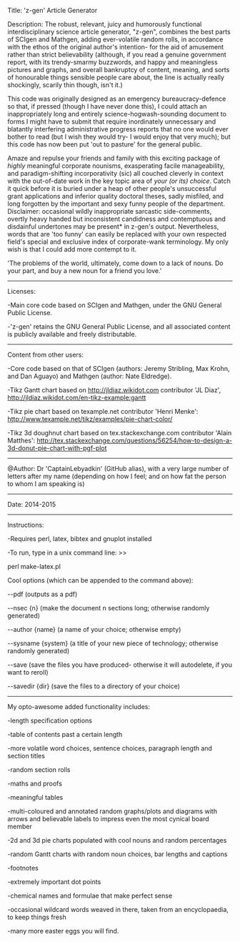 Title: 
'z-gen' Article Generator

Description:
The robust, relevant, juicy and humorously functional interdisciplinary science article generator, "z-gen", combines the best parts of SCIgen and Mathgen, adding ever-volatile random rolls, in accordance with the ethos of the original author's intention- for the aid of amusement rather than strict believability (although, if you read a genuine government report, with its trendy-smarmy buzzwords, and happy and meaningless pictures and graphs, and overall bankruptcy of content, meaning, and sorts of honourable things sensible people care about, the line is actually really shockingly, scarily thin though, isn't it.)

This code was originally designed as an emergency bureaucracy-defence so that, if pressed (though I have never done this), I could attach an inappropriately long and entirely science-hogwash-sounding document to forms I might have to submit that require inordinately unnecessary and blatantly interfering administrative progress reports that no one would ever bother to read (but I wish they would try- I would enjoy that very much); but this code has now been put 'out to pasture' for the general public. 

Amaze and repulse your friends and family with this exciting package of *highly* meaningful corporate nounisms, exasperating facile manageability, and paradigm-shifting incorporativity (sic) all couched cleverly in context with the out-of-date work in the key topic area of *your (or its) choice*. Catch it quick before it is buried under a heap of other people's unsuccessful grant applications and inferior quality doctoral theses, sadly misfiled, and long forgotten by the important and sexy funny people of the department.
Disclaimer: occasional wildly inappropriate sarcastic side-comments, overtly heavy handed but inconsistent candidness and contemptuous and disdainful undertones may be present* in z-gen's output. 
Nevertheless, words that are 'too funny' can easily be replaced with your own respected field's special and exclusive index of corporate-wank terminology. My only wish is that I could add more contempt to it. 

'The problems of the world, ultimately, come down to a lack of nouns. Do your part, and buy a new noun for a friend you love.' 

________
Licenses: 

-Main core code based on SCIgen and Mathgen, under the GNU General Public License. 

-'z-gen' retains the GNU General Public License, and all associated content is publicly available and freely distributable. 

________
Content from other users: 

-Core code based on that of SCIgen (authors: Jeremy Stribling, Max Krohn, and Dan Aguayo) and Mathgen (author: Nate Eldredge). 

-Tikz Gantt chart based on http://jldiaz.wikidot.com contributor 'JL Diaz', http://jldiaz.wikidot.com/en-tikz-example:gantt

-Tikz pie chart based on texample.net contributor 'Henri Menke': http://www.texample.net/tikz/examples/pie-chart-color/

-Tikz 3d doughnut chart based on tex.stackexchange.com contributor 'Alain Matthes': http://tex.stackexchange.com/questions/56254/how-to-design-a-3d-donut-pie-chart-with-pgf-plot

________
@Author: Dr 'CaptainLebyadkin' (GitHub alias), with a very large number of letters after my name (depending on how I feel; and on how fat the person to whom I am speaking is)

________
Date: 2014-2015

________
Instructions: 

-Requires perl, latex, bibtex and gnuplot installed

-To run, type in a unix command line: >>

perl make-latex.pl


Cool options (which can be appended to the command above): 

--pdf (outputs as a pdf)

--nsec {n} (make the document n sections long; otherwise randomly generated)

--author {name} (a name of your choice; otherwise empty)

--sysname {system} (a title of your new piece of technology; otherwise randomly generated)

--save (save the files you have produced- otherwise it will autodelete, if you want to reroll)

--savedir {dir} (save the files to a directory of your choice)

________
My opto-awesome added functionality includes: 

-length specification options

-table of contents past a certain length

-more volatile word choices, sentence choices, paragraph length and section titles

-random section rolls

-maths and proofs

-meaningful tables

-multi-coloured and annotated random graphs/plots and diagrams with arrows and believable labels to impress even the most cynical board member

-2d and 3d pie charts populated with cool nouns and random percentages

-random Gantt charts with random noun choices, bar lengths and captions 

-footnotes

-extremely important dot points

-chemical names and formulae that make perfect sense

-occasional wildcard words weaved in there, taken from an encyclopaedia, to keep things fresh

-many more easter eggs you will find.
